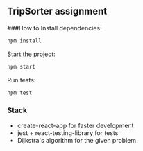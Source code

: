 ## TripSorter assignment

###How to
Install dependencies:
```javascript
npm install
```

Start the project:
```javascript
npm start
```
Run tests:
```javascript
npm test
```

### Stack
- create-react-app for faster development
- jest + react-testing-library for tests
- Dijkstra's algorithm for the given problem